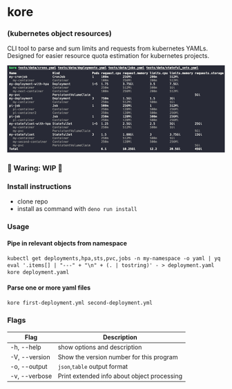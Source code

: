 # kore

### (kubernetes object resources)

CLI tool to parse and sum limits and requests from kubernetes YAMLs. Designed
for easier resource quota estimation for kubernetes projects.

![kore](data/img.png)

### 🚧 Waring: WIP 🚧

### Install instructions

- clone repo
- install as command with `deno run install`

### Usage

#### Pipe in relevant objects from namespace

```
kubectl get deployments,hpa,sts,pvc,jobs -n my-namespace -o yaml | yq eval '.items[] | "---" + "\n" + (. | tostring)' - > deployment.yaml
kore deployment.yaml
```

#### Parse one or more yaml files

```
kore first-deployment.yml second-deployment.yml
```

### Flags

| Flag          | Description                                 |
| ------------- | ------------------------------------------- |
| -h, --help    | show options and description                |
| -V, --version | Show the version number for this program    |
| -o, --output  | `json`,`table` output format                |
| -v, --verbose | Print extended info about object processing |
